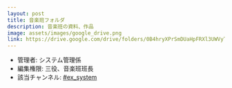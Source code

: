```yaml
---
layout: post
title: 音楽班フォルダ
description: 音楽班の資料、作品
image: assets/images/google_drive.png
link: https://drive.google.com/drive/folders/0B4hryXPrSmDUaHpFRXl3UWVyT3c
---
```


- 管理者: システム管理係
- 編集権限: 三役、音楽班班長
- 該当チャンネル: [#ex_system](https://sokon.slack.com/messages/C4KPRMYSU/)